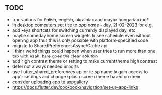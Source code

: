 ## TODO
- translations for ~~Polish~~, ~~english~~, ukrainian and maybe hungarian too?
- in desktop computers set title to *app name* - day, 21-02-2023 for e.g.
- add keys shortcuts for switching currently displayed day, etc
- maybe someday home screen widgets to see schedule even without opening app thus this is only possible with platform-specified code
- migrate to SharedPreferencesAsync/Cache api
- I think weird things could happen when user tries to run more than one tab with ezak. [here](https://stackoverflow.com/questions/11008177/stop-people-having-my-website-loaded-on-multiple-tabs) goes the clear solution
- add high contrast theme or setting to make current theme high contrast
- defer not always needed imports
- use flutter_shared_preferences api or its sp name to gain access to app's settings and change splash screen theme based on them
- consider uploading app to appgallery
- https://docs.flutter.dev/cookbook/navigation/set-up-app-links